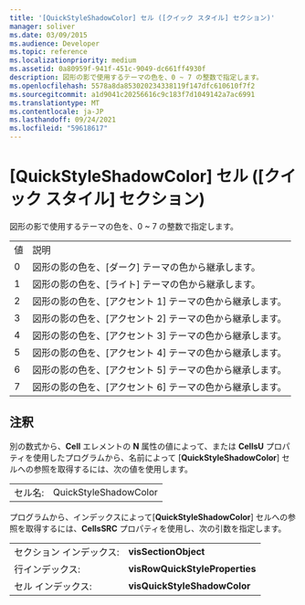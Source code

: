 ```yaml
---
title: '[QuickStyleShadowColor] セル ([クイック スタイル] セクション)'
manager: soliver
ms.date: 03/09/2015
ms.audience: Developer
ms.topic: reference
ms.localizationpriority: medium
ms.assetid: 0a80959f-941f-451c-9049-dc661ff4930f
description: 図形の影で使用するテーマの色を、0 ~ 7 の整数で指定します。
ms.openlocfilehash: 5578a8da853020234338119f147dfc610610f7f2
ms.sourcegitcommit: a1d9041c20256616c9c183f7d1049142a7ac6991
ms.translationtype: MT
ms.contentlocale: ja-JP
ms.lasthandoff: 09/24/2021
ms.locfileid: "59618617"
---
```

# <a name="quickstyleshadowcolor-cell-quick-style-section"></a>[QuickStyleShadowColor] セル ([クイック スタイル] セクション)

図形の影で使用するテーマの色を、0 ~ 7 の整数で指定します。
  
|||
|:-----|:-----|
|値  <br/> |説明  <br/> |
|0  <br/> |図形の影の色を、[ダーク] テーマの色から継承します。  <br/> |
|1  <br/> |図形の影の色を、[ライト] テーマの色から継承します。  <br/> |
|2  <br/> |図形の影の色を、[アクセント 1] テーマの色から継承します。  <br/> |
|3  <br/> |図形の影の色を、[アクセント 2] テーマの色から継承します。  <br/> |
|4   <br/> |図形の影の色を、[アクセント 3] テーマの色から継承します。  <br/> |
|5  <br/> |図形の影の色を、[アクセント 4] テーマの色から継承します。  <br/> |
|6   <br/> |図形の影の色を、[アクセント 5] テーマの色から継承します。  <br/> |
|7   <br/> |図形の影の色を、[アクセント 6] テーマの色から継承します。  <br/> |
   
## <a name="remarks"></a>注釈

別の数式から、**Cell** エレメントの **N** 属性の値によって、または **CellsU** プロパティを使用したプログラムから、名前によって [**QuickStyleShadowColor**] セルへの参照を取得するには、次の値を使用します。 
  
|||
|:-----|:-----|
| セル名:  <br/> | QuickStyleShadowColor  <br/> |
   
プログラムから、インデックスによって[**QuickStyleShadowColor**] セルへの参照を取得するには、**CellsSRC** プロパティを使用し、次の引数を指定します。 
  
|||
|:-----|:-----|
| セクション インデックス:  <br/> |**visSectionObject** <br/> |
| 行インデックス:  <br/> |**visRowQuickStyleProperties** <br/> |
| セル インデックス:  <br/> |**visQuickStyleShadowColor** <br/> |
   

